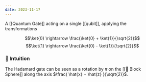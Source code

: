 ```yaml
---
date: 2023-11-17
---
```

A [[Quantum Gate]] acting on a single [[qubit]], applying the transformations

$$\ket{0} \rightarrow \frac{\ket{0} + \ket{1}}{\sqrt{2}}$$
$$\ket{1} \rightarrow \frac{\ket{0} - \ket{1}}{\sqrt{2}}$$
### 💭 Intuition
The Hadamard gate can be seen as a rotation by $\pi$ on the [[📘 Block Sphere]] along the axis $\frac{ \hat{x} + \hat{z} }{\sqrt{2}}$. 